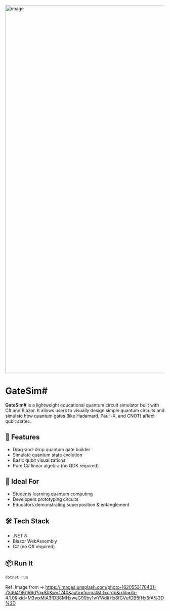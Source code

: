 <img width="1740" height="1160" alt="image" src="https://github.com/user-attachments/assets/dcba8ff9-23cc-4276-a101-063ed5ac75bc" />


# GateSim#

**GateSim#** is a lightweight educational quantum circuit simulator built with C# and Blazor. It allows users to visually design simple quantum circuits and simulate how quantum gates (like Hadamard, Pauli-X, and CNOT) affect qubit states.

## 🚀 Features
- Drag-and-drop quantum gate builder
- Simulate quantum state evolution
- Basic qubit visualizations
- Pure C# linear algebra (no QDK required)

## 🧠 Ideal For
- Students learning quantum computing
- Developers prototyping circuits
- Educators demonstrating superposition & entanglement

## 🛠️ Tech Stack
- .NET 8
- Blazor WebAssembly
- C# (no Q# required)

## 📦 Run It
```bash
dotnet run
```
Ref: Image from -> https://images.unsplash.com/photo-1620553170401-73d64186196d?q=80&w=1740&auto=format&fit=crop&ixlib=rb-4.1.0&ixid=M3wxMjA3fDB8MHxwaG90by1wYWdlfHx8fGVufDB8fHx8fA%3D%3D
